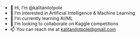 - 👋 Hi, I’m @kalitanilotpole
- 👀 I’m interested in Artificial Intelligence & Machine Learning
- 🌱 I’m currently learning AI/ML
- 💞️ I’m looking to collaborate on Kaggle competitions
- 📫 You can reach me at kalitanilotpole@gmail.com

<!---
kalitanilotpole/kalitanilotpole is a ✨ special ✨ repository because its `README.md` (this file) appears on your GitHub profile.
You can click the Preview link to take a look at your changes.
--->

